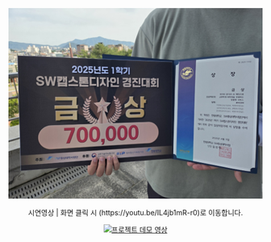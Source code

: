 ![메인 화면](images/award.jpg)

<p align="center">
  시연영상 | 화면 클릭 시 (https://youtu.be/IL4jb1mR-r0)로 이동합니다.
</p>



<p align="center">
  <a href="https://youtu.be/IL4jb1mR-r0">
    <img src="https://img.youtube.com/vi/IL4jb1mR-r0/maxresdefault.jpg" width="640" alt="프로젝트 데모 영상">
  </a>
</p>
